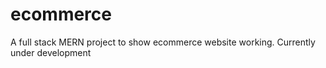 # ecommerce
A full stack MERN project to show ecommerce website working. Currently under development
